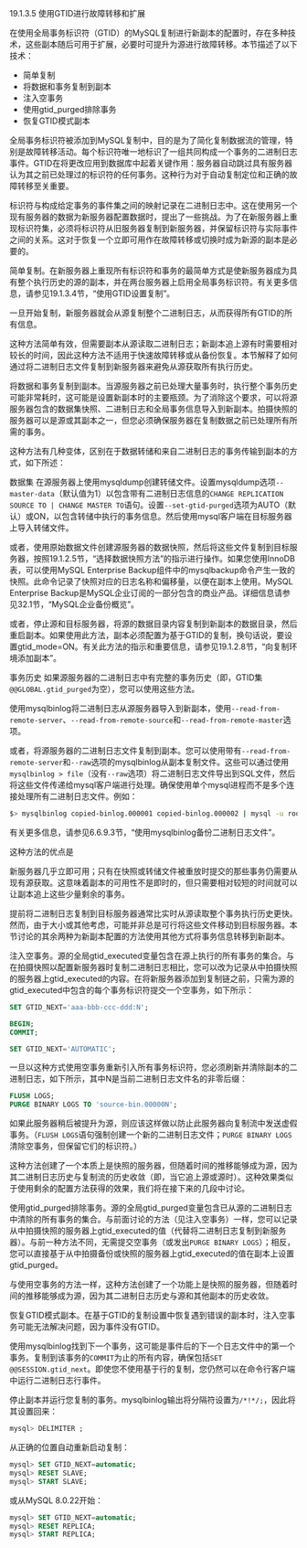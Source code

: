 19.1.3.5 使用GTID进行故障转移和扩展

在使用全局事务标识符（GTID）的MySQL复制进行新副本的配置时，存在多种技术，这些副本随后可用于扩展，必要时可提升为源进行故障转移。本节描述了以下技术：

- 简单复制
- 将数据和事务复制到副本
- 注入空事务
- 使用gtid_purged排除事务
- 恢复GTID模式副本

全局事务标识符被添加到MySQL复制中，目的是为了简化复制数据流的管理，特别是故障转移活动。每个标识符唯一地标识了一组共同构成一个事务的二进制日志事件。GTID在将更改应用到数据库中起着关键作用：服务器自动跳过具有服务器认为其之前已处理过的标识符的任何事务。这种行为对于自动复制定位和正确的故障转移至关重要。

标识符与构成给定事务的事件集之间的映射记录在二进制日志中。这在使用另一个现有服务器的数据为新服务器配置数据时，提出了一些挑战。为了在新服务器上重现标识符集，必须将标识符从旧服务器复制到新服务器，并保留标识符与实际事件之间的关系。这对于恢复一个立即可用作在故障转移或切换时成为新源的副本是必要的。

简单复制。在新服务器上重现所有标识符和事务的最简单方式是使新服务器成为具有整个执行历史的源的副本，并在两台服务器上启用全局事务标识符。有关更多信息，请参见19.1.3.4节，“使用GTID设置复制”。

一旦开始复制，新服务器就会从源复制整个二进制日志，从而获得所有GTID的所有信息。

这种方法简单有效，但需要副本从源读取二进制日志；新副本追上源有时需要相对较长的时间，因此这种方法不适用于快速故障转移或从备份恢复。本节解释了如何通过将二进制日志文件复制到新服务器来避免从源获取所有执行历史。

将数据和事务复制到副本。当源服务器之前已处理大量事务时，执行整个事务历史可能非常耗时，这可能是设置新副本时的主要瓶颈。为了消除这个要求，可以将源服务器包含的数据集快照、二进制日志和全局事务信息导入到新副本。拍摄快照的服务器可以是源或其副本之一，但您必须确保服务器在复制数据之前已处理所有所需的事务。

这种方法有几种变体，区别在于数据转储和来自二进制日志的事务传输到副本的方式，如下所述：

数据集
在源服务器上使用mysqldump创建转储文件。设置mysqldump选项`--master-data`（默认值为1）以包含带有二进制日志信息的`CHANGE REPLICATION SOURCE TO | CHANGE MASTER TO`语句。设置`--set-gtid-purged`选项为AUTO（默认）或ON，以包含转储中执行的事务信息。然后使用mysql客户端在目标服务器上导入转储文件。

或者，使用原始数据文件创建源服务器的数据快照，然后将这些文件复制到目标服务器，按照19.1.2.5节，“选择数据快照方法”的指示进行操作。如果您使用InnoDB表，可以使用MySQL Enterprise Backup组件中的mysqlbackup命令产生一致的快照。此命令记录了快照对应的日志名称和偏移量，以便在副本上使用。MySQL Enterprise Backup是MySQL企业订阅的一部分包含的商业产品。详细信息请参见32.1节，“MySQL企业备份概览”。

或者，停止源和目标服务器，将源的数据目录内容复制到新副本的数据目录，然后重启副本。如果使用此方法，副本必须配置为基于GTID的复制，换句话说，要设置gtid_mode=ON。有关此方法的指示和重要信息，请参见19.1.2.8节，“向复制环境添加副本”。

事务历史
如果源服务器的二进制日志中有完整的事务历史（即，GTID集`@@GLOBAL.gtid_purged`为空），您可以使用这些方法。

使用mysqlbinlog将二进制日志从源服务器导入到新副本，使用`--read-from-remote-server`、`--read-from-remote-source`和`--read-from-remote-master`选项。

或者，将源服务器的二进制日志文件复制到副本。您可以使用带有`--read-from-remote-server`和`--raw`选项的mysqlbinlog从副本复制文件。这些可以通过使用`mysqlbinlog > file`（没有`--raw`选项）将二进制日志文件导出到SQL文件，然后将这些文件传递给mysql客户端进行处理。确保使用单个mysql进程而不是多个连接处理所有二进制日志文件。例如：

```bash
$> mysqlbinlog copied-binlog.000001 copied-binlog.000002 | mysql -u root -p
```

有关更多信息，请参见6.6.9.3节，“使用mysqlbinlog备份二进制日志文件”。

这种方法的优点是

新服务器几乎立即可用；只有在快照或转储文件被重放时提交的那些事务仍需要从现有源获取。这意味着副本的可用性不是即时的，但只需要相对较短的时间就可以让副本追上这些少量剩余的事务。

提前将二进制日志复制到目标服务器通常比实时从源读取整个事务执行历史更快。然而，由于大小或其他考虑，可能并非总是可行将这些文件移动到目标服务器。本节讨论的其余两种为新副本配置的方法使用其他方式将事务信息转移到新副本。

注入空事务。源的全局gtid_executed变量包含在源上执行的所有事务的集合。与在拍摄快照以配置新服务器时复制二进制日志相比，您可以改为记录从中拍摄快照的服务器上gtid_executed的内容。在将新服务器添加到复制链之前，只需为源的gtid_executed中包含的每个事务标识符提交一个空事务，如下所示：

```sql
SET GTID_NEXT='aaa-bbb-ccc-ddd:N';

BEGIN;
COMMIT;

SET GTID_NEXT='AUTOMATIC';
```

一旦以这种方式使用空事务重新引入所有事务标识符，您必须刷新并清除副本的二进制日志，如下所示，其中N是当前二进制日志文件名的非零后缀：

```sql
FLUSH LOGS;
PURGE BINARY LOGS TO 'source-bin.00000N';
```

如果此服务器稍后被提升为源，则应该这样做以防止此服务器向复制流中发送虚假事务。（`FLUSH LOGS`语句强制创建一个新的二进制日志文件；`PURGE BINARY LOGS`清除空事务，但保留它们的标识符。）

这种方法创建了一个本质上是快照的服务器，但随着时间的推移能够成为源，因为其二进制日志历史与复制流的历史收敛（即，当它追上源或源时）。这种效果类似于使用剩余的配置方法获得的效果，我们将在接下来的几段中讨论。

使用gtid_purged排除事务。源的全局gtid_purged变量包含已从源的二进制日志中清除的所有事务的集合。与前面讨论的方法（见注入空事务）一样，您可以记录从中拍摄快照的服务器上gtid_executed的值（代替将二进制日志复制到新服务器）。与前一种方法不同，无需提交空事务（或发出`PURGE BINARY LOGS`）；相反，您可以直接基于从中拍摄备份或快照的服务器上gtid_executed的值在副本上设置gtid_purged。

与使用空事务的方法一样，这种方法创建了一个功能上是快照的服务器，但随着时间的推移能够成为源，因为其二进制日志历史与源和其他副本的历史收敛。

恢复GTID模式副本。在基于GTID的复制设置中恢复遇到错误的副本时，注入空事务可能无法解决问题，因为事件没有GTID。

使用mysqlbinlog找到下一个事务，这可能是事件后的下一个日志文件中的第一个事务。复制到该事务的`COMMIT`为止的所有内容，确保包括`SET @@SESSION.gtid_next`。即使您不使用基于行的复制，您仍然可以在命令行客户端中运行二进制日志行事件。

停止副本并运行您复制的事务。mysqlbinlog输出将分隔符设置为`/*!*/;`，因此将其设置回来：

```sql
mysql> DELIMITER ;
```

从正确的位置自动重新启动复制：

```sql
mysql> SET GTID_NEXT=automatic;
mysql> RESET SLAVE;
mysql> START SLAVE;
```

或从MySQL 8.0.22开始：

```sql
mysql> SET GTID_NEXT=automatic;
mysql> RESET REPLICA;
mysql> START REPLICA;
```